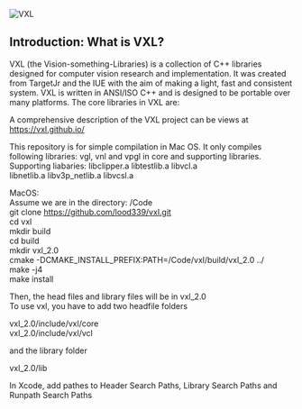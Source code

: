 ![VXL](logo1-quant.gif)
## Introduction: What is VXL?
VXL (the Vision-something-Libraries) is a collection of C++ libraries designed for computer vision research and implementation. It was created from TargetJr and the IUE with the aim of making a light, fast and consistent system. VXL is written in ANSI/ISO C++ and is designed to be portable over many platforms. The core libraries in VXL are:

A comprehensive description of the VXL project can be views at https://vxl.github.io/

This repository is for simple compilation in Mac OS.
It only compiles following libraries: vgl, vnl and vpgl in core and supporting libraries.  
Supporting liabaries: 
libclipper.a  libtestlib.a	libvcl.a  
libnetlib.a  	libv3p_netlib.a  	libvcsl.a  


MacOS:  
Assume we are in the directory: /Code  
git clone https://github.com/lood339/vxl.git  
cd vxl  
mkdir build  
cd build  
mkdir vxl_2.0  
cmake -DCMAKE_INSTALL_PREFIX:PATH=/Code/vxl/build/vxl_2.0 ../  
make -j4  
make install   

Then, the head files and library files will be in vxl_2.0  
To use vxl, you have to add two headfile folders

vxl_2.0/include/vxl/core   
vxl_2.0/include/vxl/vcl  

and the library folder

vxl_2.0/lib

In Xcode, add pathes to Header Search Paths, Library Search Paths and Runpath Search Paths  
